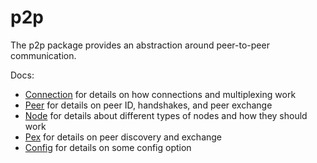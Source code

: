 # p2p

The p2p package provides an abstraction around peer-to-peer communication.

Docs:

- [Connection](https://github.com/shapeshift/tendermint/blob/v0.34.x/spec/p2p/connection.md) for details on how connections and multiplexing work
- [Peer](https://github.com/shapeshift/tendermint/blob/v0.34.x/spec/p2p/node.md) for details on peer ID, handshakes, and peer exchange
- [Node](https://github.com/shapeshift/tendermint/blob/v0.34.x/spec/p2p/node.md) for details about different types of nodes and how they should work
- [Pex](https://github.com/shapeshift/tendermint/blob/v0.34.x/spec/reactors/pex/pex.md) for details on peer discovery and exchange
- [Config](https://github.com/shapeshift/tendermint/blob/v0.34.x/spec/p2p/config.md) for details on some config option
